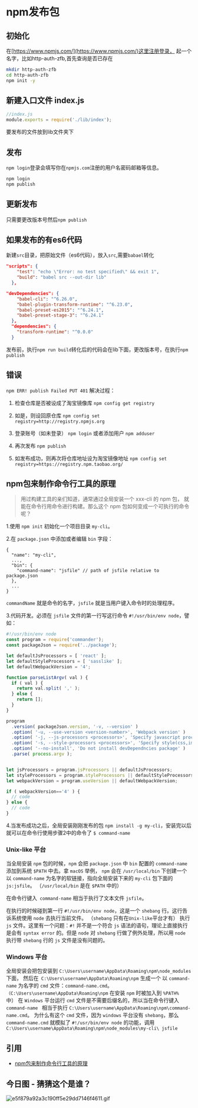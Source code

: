 # npm发布包
## 初始化
在[https://www.npmjs.com/](https://www.npmjs.com/)这里注册登录，
起一个名字，比如http-auth-zfb,首先查询是否已存在
```bash
mkdir http-auth-zfb
cd http-auth-zfb
npm init -y
```

## 新建入口文件 index.js

```js
//index.js
module.exports = require('./lib/index');

```
要发布的文件放到lib文件夹下

## 发布
`npm login`登录会填写你在`npmjs.com`注册的用户名密码邮箱等信息。
```bash
npm login
npm publish
```
## 更新发布
只需要更改版本号然后`npm publish`

## 如果发布的有es6代码

新建`src`目录，把原始文件（es6代码），放入`src`,需要`babael`转化
```json
"scripts": {
    "test": "echo \"Error: no test specified\" && exit 1",
    "build": "babel src --out-dir lib"
  },

"devDependencies": {
    "babel-cli": "^6.26.0",
    "babel-plugin-transform-runtime": "^6.23.0",
    "babel-preset-es2015": "^6.24.1",
    "babel-preset-stage-3": "^6.24.1"
  },
  "dependencies": {
    "transform-runtime": "^0.0.0"
  }
```
发布前，执行`npm run build`转化后的代码会在lib下面，更改版本号，在执行`npm publish`
## 错误

`npm ERR! publish Failed PUT 401`
解决过程：

1. 检查仓库是否被设成了淘宝镜像库
`npm config get registry`
2. 如是，则设回原仓库
`npm config set registry=http://registry.npmjs.org`
3. 登录账号（如未登录）
`npm login` 或者添加用户 `npm adduser`

4. 再次发布
`npm publish`

5. 如发布成功，则再次将仓库地址设为淘宝镜像地址
`npm config set registry=https://registry.npm.taobao.org/`

## npm包来制作命令行工具的原理
> 用过构建工具的亲们知道，通常通过全局安装一个 xxx-cli 的 npm 包，
就能在命令行用命令进行构建。那么这个 npm 包如何变成一个可执行的命令呢？

1.使用 `npm init` 初始化一个项目目录 `my-cli`。

2.在 `package.json` 中添加或者编辑 `bin` 字段：
```
{
  "name": "my-cli",
  ...,
  "bin": {
    "command-name": "jsfile" // path of jsfile relative to package.json
  },
  ...
}
```
`commandName` 就是命令的名字，`jsfile` 就是当用户键入命令时的处理程序。

3.代码开发。必须在 `jsfile` 文件的第一行写这行命令 `#!/usr/bin/env node`，譬如：
```js
#!/usr/bin/env node
const program = require('commander');
const packageJson = require('../package');

let defaultJsProcessors = [ 'react' ];
let defaultStyleProcessors = [ 'sasslike' ];
let defaultWebpackVersion = '4';

function parseListArgv( val ) {
  if ( val ) {
    return val.split( ',' );
  } else {
    return [];
  }
}

program
  .version( packageJson.version, '-v, --version' )
  .option( '-u, --use-version <version-number>', 'Webpack version' )
  .option( '-j, --js-processors <processors>', 'Specify javascript processors', parseListArgv )
  .option( '-s, --style-processors <processors>', 'Specify style(css,image,fonts) processors', parseListArgv )
  .option( '--no-install', 'Do not install devDependncies package' )
  .parse( process.argv );


let jsProcessors = program.jsProcessors || defaultJsProcessors;
let styleProcessors = program.styleProcessors || defaultStyleProcessors;
let webpackVersion = program.useVersion || defaultWebpackVersion;

if ( webpackVersion=='4' ) {
  // code
} else {
  // code
}
```

4.当发布成功之后，全局安装刚刚发布的包 `npm install -g my-cli`，安装完以后就可以在命令行使用步骤2中的命令了
 `$ command-name`


### Unix-like 平台
当全局安装 `npm` 包的时候，`npm` 会把 `package.json` 中 `bin` 配置的 
`command-name` 添加到系统 `$PATH` 中去。拿 `macOS` 举例，
`npm` 会在 `/usr/local/bin` 下创建一个以 `command-name` 为名字的软链接，指向全局安装下来的 `my-cli` 包下面的
 `js:jsfile`。
（`/usr/local/bin` 是在 `$PATH` 中的）

在命令行键入` command-name` 相当于执行了文本文件 `jsfile`。

在执行的时候碰到第一行 `#!/usr/bin/env node`，这是一个 `shebang` 行。这行告诉系统使用 `node` 去执行当前文件。
（`shebang` 只有在`Unix-like`平台才有）
执行 `js` 文件。这里有一个问题：`#!` 并不是一个符合 `js` 语法的语句，理论上直接执行是会有
 `syntax error` 的。但是 `node` 对 `shebang` 行做了例外处理，所以用 `node` 执行带 `shebang` 行的 `js` 文件是没有问题的。
### Windows 平台
全局安装会把包安装到 `C:\Users\username\AppData\Roaming\npm\node_modules`下面，
然后在` C:\Users\username\AppData\Roaming\npm` 生成一个
以 `command-name` 为名字的 `cmd` 文件：`command-name.cmd`。`（C:\Users\username\AppData\Roaming\npm` 在安装
 `npm` 时被加入到 `%PATH% `中）
在 `Windows` 平台运行 `cmd` 文件是不需要后缀名的，所以当在命令行键入 `command-name `
相当于执行 `C:\Users\username\AppData\Roaming\npm\command-name.cmd`。
为什么有这个 `cmd` 文件，因为 `windows` 平台没有 `shebang`，那么 `command-name.cmd` 
就模拟了 `#!/usr/bin/env node` 的功能，调用 `C:\Users\username\AppData\Roaming\npm\node_modules\my-cli\ jsfile`


## 引用
- [npm包来制作命令行工具的原理](https://segmentfault.com/a/1190000015218126)
## 今日图 - 猜猜这个是谁？
![e5f879a92a3c190ff5e29dd7146f4611.gif](../../images/e5f879a92a3c190ff5e29dd7146f4611.gif)
